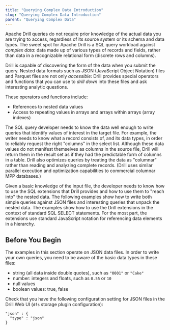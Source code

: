 ```yaml
---
title: "Querying Complex Data Introduction"
slug: "Querying Complex Data Introduction"
parent: "Querying Complex Data"
---
```

Apache Drill queries do not require prior knowledge of the actual data you are
trying to access, regardless of its source system or its schema and data
types. The sweet spot for Apache Drill is a SQL query workload against
*complex data*: data made up of various types of records and fields, rather
than data in a recognizable relational form (discrete rows and columns).

Drill is capable of discovering the form of the data when you submit the query.
Nested data formats such as JSON (JavaScript Object Notation) files and
Parquet files are not only _accessible_: Drill provides special operators and
functions that you can use to _drill down_ into these files and ask
interesting analytic questions.

These operators and functions include:

  * References to nested data values
  * Access to repeating values in arrays and arrays within arrays (array indexes)

The SQL query developer needs to know the data well enough to write queries
that identify values of interest in the target file. For example, the writer
needs to know what a record consists of, and its data types, in order to
reliably request the right "columns" in the select list. Although these data
values do not manifest themselves as columns in the source file, Drill will
return them in the result set as if they had the predictable form of columns
in a table. Drill also optimizes queries by treating the data as "columnar"
rather than reading and analyzing complete records. (Drill uses similar
parallel execution and optimization capabilities to commercial columnar MPP
databases.)

Given a basic knowledge of the input file, the developer needs to know how to
use the SQL extensions that Drill provides and how to use them to "reach into"
the nested data. The following examples show how to write both simple queries
against JSON files and interesting queries that unpack the nested data. The
examples show how to use the Drill extensions in the context of standard SQL
SELECT statements. For the most part, the extensions use standard JavaScript
notation for referencing data elements in a hierarchy.

## Before You Begin

The examples in this section operate on JSON data files. In order to write
your own queries, you need to be aware of the basic data types in these files:

  * string (all data inside double quotes), such as `"0001"` or `"Cake"`
  * number: integers and floats, such as `0.55` or `10`
  * null values
  * boolean values: true, false

Check that you have the following configuration setting for JSON files in the
Drill Web UI (`dfs` storage plugin configuration):

    "json" : {
      "type" : "json"
    }

